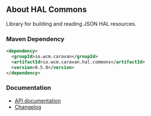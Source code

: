 ## About HAL Commons

Library for building and reading JSON HAL resources.


### Maven Dependency

```xml
<dependency>
  <groupId>io.wcm.caravan</groupId>
  <artifactId>io.wcm.caravan.hal.commons</artifactId>
  <version>0.5.0</version>
</dependency>
```

### Documentation

* [API documentation][apidocs]
* [Changelog][changelog]


[apidocs]: apidocs/
[changelog]: changes-report.html
